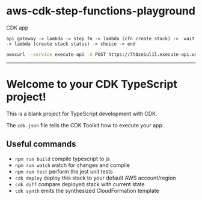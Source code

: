 # aws-cdk-step-functions-playground

CDK app

`api gateway -> lambda -> step fn -> lambda (cfn create stack) ->  wait -> lambda (create stack status) -> choice -> end`

```sh
awscurl --service execute-api -X POST https://7t0zeiul1l.execute-api.us-east-1.amazonaws.com/prod/ -d '{"foo": "bar"}'
```

---
# Welcome to your CDK TypeScript project!

This is a blank project for TypeScript development with CDK.

The `cdk.json` file tells the CDK Toolkit how to execute your app.

## Useful commands

 * `npm run build`   compile typescript to js
 * `npm run watch`   watch for changes and compile
 * `npm run test`    perform the jest unit tests
 * `cdk deploy`      deploy this stack to your default AWS account/region
 * `cdk diff`        compare deployed stack with current state
 * `cdk synth`       emits the synthesized CloudFormation template
